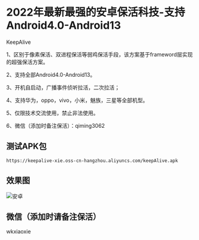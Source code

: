 # 2022年最新最强的安卓保活科技-支持Android4.0-Android13

KeepAlive

1、区别于像素保活、双进程保活等弱鸡保活手段，该方案基于frameword层实现的超强保活方案。

2、支持全部Android4.0-Android13。

3、开机自启动，广播事件侦听拉活，二次拉活；

4、支持华为，oppo，vivo，小米，魅族，三星等全部机型。

5、仅限技术交流使用，禁止非法使用。

6、微信（添加时备注保活）：qiming3062



## 测试APK包
```
https://keepalive-xie.oss-cn-hangzhou.aliyuncs.com/keepAlive.apk

```
## 效果图

![安卓](https://keepalive-xie.oss-cn-hangzhou.aliyuncs.com/img/oppo.gif)

## 微信（添加时请备注保活）

wkxiaoxie
